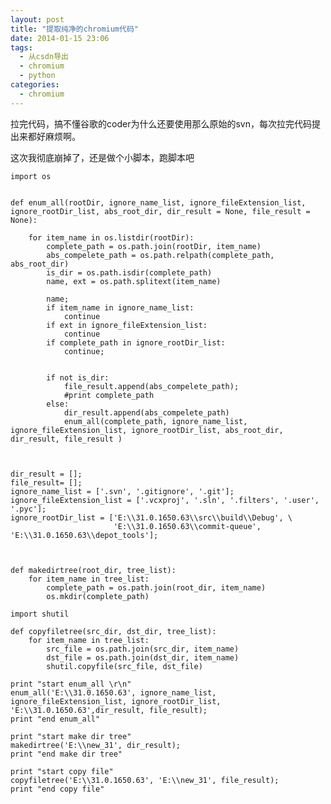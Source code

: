 ```yaml
---
layout: post
title: "提取纯净的chromium代码"
date: 2014-01-15 23:06
tags: 
  - 从csdn导出
  - chromium
  - python
categories: 
  - chromium
---
```


拉完代码，搞不懂谷歌的coder为什么还要使用那么原始的svn，每次拉完代码提出来都好麻烦啊。

这次我彻底崩掉了，还是做个小脚本，跑脚本吧

  

    
    
    import os
    
    
    def enum_all(rootDir, ignore_name_list, ignore_fileExtension_list, ignore_rootDir_list, abs_root_dir, dir_result = None, file_result = None): 
        
        for item_name in os.listdir(rootDir):
            complete_path = os.path.join(rootDir, item_name) 
            abs_compelete_path = os.path.relpath(complete_path, abs_root_dir)
            is_dir = os.path.isdir(complete_path)
            name, ext = os.path.splitext(item_name)
            
            name;    
            if item_name in ignore_name_list:
                continue
            if ext in ignore_fileExtension_list:
                continue
            if complete_path in ignore_rootDir_list:
                continue;
            
            
            if not is_dir:
                file_result.append(abs_compelete_path);
                #print complete_path
            else:
                dir_result.append(abs_compelete_path)
                enum_all(complete_path, ignore_name_list, ignore_fileExtension_list, ignore_rootDir_list, abs_root_dir, dir_result, file_result )
            
            
                
    dir_result = [];
    file_result= [];
    ignore_name_list = ['.svn', '.gitignore', '.git'];
    ignore_fileExtension_list = ['.vcxproj', '.sln', '.filters', '.user', '.pyc'];
    ignore_rootDir_list = ['E:\\31.0.1650.63\\src\\build\\Debug', \
                           'E:\\31.0.1650.63\\commit-queue', 'E:\\31.0.1650.63\\depot_tools'];
                           
    
    
    def makedirtree(root_dir, tree_list):
        for item_name in tree_list:
            complete_path = os.path.join(root_dir, item_name)
            os.mkdir(complete_path)
            
    import shutil
    
    def copyfiletree(src_dir, dst_dir, tree_list):
        for item_name in tree_list:
            src_file = os.path.join(src_dir, item_name)
            dst_file = os.path.join(dst_dir, item_name)
            shutil.copyfile(src_file, dst_file)
     
    print "start enum_all \r\n"
    enum_all('E:\\31.0.1650.63', ignore_name_list, ignore_fileExtension_list, ignore_rootDir_list, 'E:\\31.0.1650.63',dir_result, file_result);
    print "end enum_all"
    
    print "start make dir tree"
    makedirtree('E:\\new_31', dir_result);
    print "end make dir tree"
    
    print "start copy file"
    copyfiletree('E:\\31.0.1650.63', 'E:\\new_31', file_result);
    print "end copy file"
    
    
        
        
        
        

  
  

